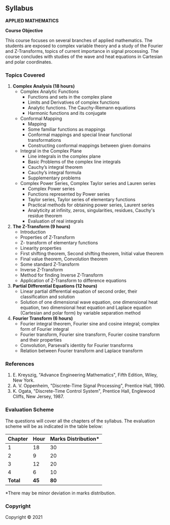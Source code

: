 ## Syllabus

**APPLIED MATHEMATICS**

**Course Objective**

This course focuses on several branches of applied mathematics. The students are exposed to complex variable theory and a study of the Fourier and Z-Transforms, topics of current importance in signal processing. The course concludes with studies of the wave and heat equations in Cartesian and polar coordinates.

###  Topics Covered

1. **Complex Analysis (18 hours)**
    * Complex Analytic Functions
        * Functions and sets in the complex plane
        * Limits and Derivatives of complex functions
        * Analytic functions. The Cauchy-Riemann equations
        * Harmonic functions and its conjugate
    * Conformal Mapping
        * Mapping
        * Some familiar functions as mappings
        * Conformal mappings and special linear functional transformations
        * Constructing conformal mappings between given domains
    * Integral in the Complex Plane
        * Line integrals in the complex plane
        * Basic Problems of the complex line integrals
        * Cauchy’s integral theorem
        * Cauchy’s integral formula
        * Supplementary problems
    * Complex Power Series, Complex Taylor series and Lauren series
        * Complex Power series
        * Functions represented by Power series
        * Taylor series, Taylor series of elementary functions
        * Practical methods for obtaining power series, Laurent series
        * Analyticity at infinity, zeros, singularities, residues, Cauchy's residue theorem
        * Evaluation of real integrals
2. **The Z-Transform (9 hours)**
    * Introduction
    * Properties of Z-Transform
    * Z- transform of elementary functions
    * Linearity properties
    * First shifting theorem, Second shifting theorem, Initial value theorem
    * Final value theorem, Convolution theorem
    * Some standard Z-Transform
    * Inverse Z-Transform
    * Method for finding Inverse Z-Transform
    * Application of Z-Transform to difference equations
3. **Partial Differential Equations (12 hours)**
    * Linear partial differential equation of second order, their classification and solution
    * Solution of one dimensional wave equation, one dimensional heat equation, two dimensional heat equation and Laplace equation (Cartesian and polar form) by variable separation method
4. **Fourier Transform (6 hours)**
    * Fourier integral theorem, Fourier sine and cosine integral; complex form of Fourier integral
    * Fourier transform, Fourier sine transform, Fourier cosine transform and their properties
    * Convolution, Parseval’s identity for Fourier transforms
    * Relation between Fourier transform and Laplace transform

### References

1. E. Kreyszig, "Advance Engineering Mathematics", Fifth Edition, Wiley, New York.
2. A. V. Oppenheim, "Discrete-Time Signal Processing", Prentice Hall, 1990.
3. K. Ogata, "Discrete-Time Control System", Prentice Hall, Englewood Cliffs, New Jersey, 1987.

### Evaluation Scheme

The questions will cover all the chapters of the syllabus. The evaluation scheme will be as indicated in the table below:

| Chapter | Hour | Marks Distribution* |
|---|---|---|
| 1 | 18 | 30 |
| 2 | 9 | 20 |
| 3 | 12 | 20 |
| 4 | 6 | 10 |
| **Total** | **45** | **80** |

*There may be minor deviation in marks distribution.

### Copyright

Copyright &copy; 2021
